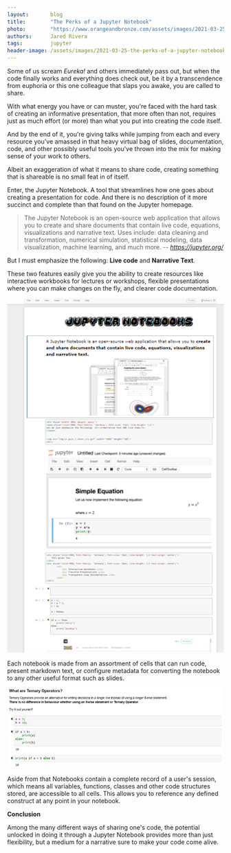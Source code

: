 ```yaml
---
layout:       blog
title:        "The Perks of a Jupyter Notebook"
photo:		  "https://www.orangeandbronze.com/assets/images/2021-03-25-the-perks-of-a-jupyter-notebook/FBimage-ThePerksofaJupyterNotebook.png"
authors:      Jared Rivera
tags:         jupyter
header-image: /assets/images/2021-03-25-the-perks-of-a-jupyter-notebook/JupyterBanner.png
---
```

Some of us scream *Eureka!* and others immediately pass out, but when the code finally works and everything does check out, be it by a transcendence from euphoria or this one colleague that slaps you awake, you are called to share. 

With what energy you have or can muster, you're faced with the hard task of creating an informative presentation, that more often than not, requires just as much effort (or more) than what you put into creating the code itself. 

And by the end of it, you're giving talks while jumping from each and every resource you've amassed in that heavy virtual bag of slides, documentation, code, and other possibly useful tools you've thrown into the mix for making sense of your work to others. 

Albeit an exaggeration of what it means to share code, creating something that is shareable is no small feat in of itself. 

Enter, the Jupyter Notebook. A tool that streamlines how one goes about creating a presentation for code. And there is no description of it more succinct and complete than that found on the Jupyter homepage. 

> The Jupyter Notebook is an open-source web application that allows you
> to create and share documents that contain live code, equations,
> visualizations and narrative text. Uses include: data cleaning and
> transformation, numerical simulation, statistical modeling, data
> visualization, machine learning, and much more.
> -- <cite> https://jupyter.org/</cite>

But I must emphasize the following: **Live code** and **Narrative Text**.

These two features easily give you the ability to create resources like interactive workbooks for lectures or workshops, flexible presentations where you can make changes on the fly, and clearer code documentation.

![Jupyter Notebook Strip](/assets/images/2021-03-25-the-perks-of-a-jupyter-notebook/jupyter_notebook_strip-1.png)

Each notebook is made from an assortment of cells that can run code, present markdown text, or configure metadata for converting the notebook to any other useful format such as slides.  

![Sample notebook](/assets/images/2021-03-25-the-perks-of-a-jupyter-notebook/sample.png)

Aside from that Notebooks contain a complete record of a user's session, which means all variables, functions, classes and other code structures stored, are accessible to all cells. This allows you to reference any defined construct at any point in your notebook.

**Conclusion**

Among the many different ways of sharing one's code, the potential unlocked in doing it through a Jupyter Notebook provides more than just flexibility, but a medium for a narrative sure to make your code come alive.